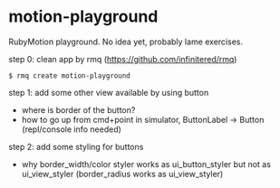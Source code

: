 motion-playground
===================

RubyMotion playground. No idea yet, probably lame exercises.

step 0: clean app by rmq (https://github.com/infinitered/rmq)

    $ rmq create motion-playground

step 1: add some other view available by using button
  - where is border of the button?
  - how to go up from cmd+point in simulator, ButtonLabel -> Button (repl/console info needed)

step 2: add some styling for buttons
  - why border_width/color styler works as ui_button_styler but not as ui_view_styler (border_radius works as ui_view_styler)








